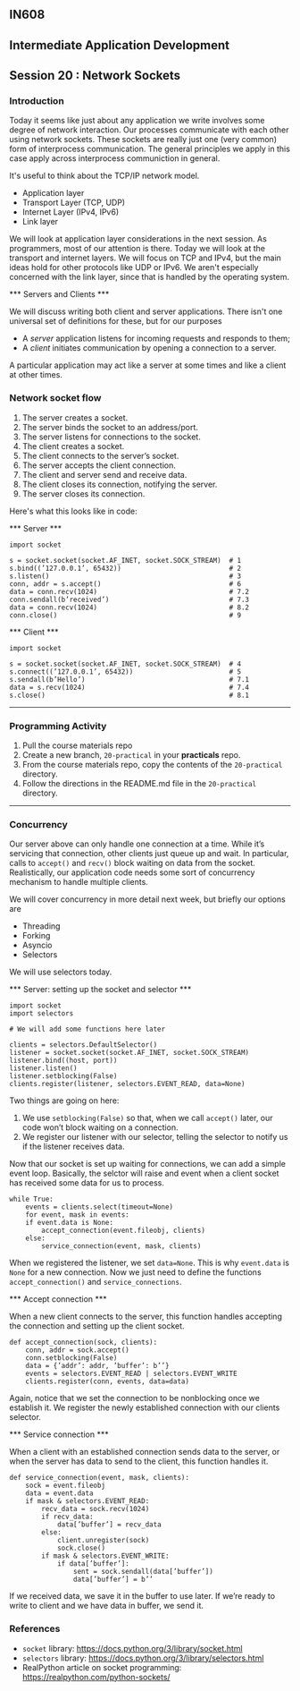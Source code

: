 ## IN608
## Intermediate Application Development

## Session 20 :  Network Sockets

### Introduction
Today it seems like just about any application we write involves some degree of network interaction. Our processes communicate with each other using network sockets. These sockets are really just one (very common) form of interprocess communication. The general principles we apply in this case apply across interprocess communiction in general.

It's useful to think about the TCP/IP network model.

  - Application layer
  - Transport Layer (TCP, UDP)
  - Internet Layer (IPv4, IPv6)
  - Link layer

We will look at application layer considerations in the next session. As programmers, most of our attention is there. Today we will look at the transport and internet layers. We will focus on TCP and IPv4, but the main ideas hold for other protocols like UDP or IPv6. We aren't especially concerned with the link layer, since that is handled by the operating system.

*** Servers and Clients ***

We will discuss writing both client and server applications. There isn't one universal set of definitions for these, but for our purposes

  - A _server_ application listens for incoming requests and responds to them;
  - A _client_ initiates communication by opening a connection to a server.

A particular application may act like a server at some times and like a client at other times.

### Network socket flow

  1. The server creates a socket.
  2. The server binds the socket to an address/port.
  3. The server listens for connections to the socket.
  4. The client creates a socket.
  5. The client connects to the server’s socket.
  6. The server accepts the client connection.
  7. The client and server send and receive data.
  8. The client closes its connection, notifying the server.
  9. The server closes its connection.

Here's what this looks like in code:

*** Server ***
```
import socket

s = socket.socket(socket.AF_INET, socket.SOCK_STREAM)  # 1
s.bind((’127.0.0.1’, 65432))                           # 2
s.listen()                                             # 3
conn, addr = s.accept()                                # 6 
data = conn.recv(1024)                                 # 7.2 
conn.sendall(b’received’)                              # 7.3
data = conn.recv(1024)                                 # 8.2
conn.close()                                           # 9
```

*** Client ***
```
import socket

s = socket.socket(socket.AF_INET, socket.SOCK_STREAM)  # 4
s.connect((’127.0.0.1’, 65432))                        # 5
s.sendall(b’Hello’)                                    # 7.1
data = s.recv(1024)                                    # 7.4
s.close()                                              # 8.1
```

---
### Programming Activity
  1. Pull the course materials repo
  2. Create a new branch, `20-practical` in your **practicals** repo.
  3. From the course materials repo, copy the contents of the `20-practical` directory.
  4. Follow the directions in the README.md file in the `20-practical` directory.
---

### Concurrency
Our server above can only handle one connection at a time. While it’s servicing that connection, other clients just queue up and wait. In particular, calls to `accept()` and `recv()` block waiting on data from the socket. Realistically, our application code needs some sort of concurrency mechanism to handle multiple clients.

We will cover concurrency in more detail next week, but briefly our options are
  - Threading
  - Forking
  - Asyncio
  - Selectors

We will use selectors today.  

*** Server: setting up the socket and selector ***
```
import socket
import selectors

# We will add some functions here later

clients = selectors.DefaultSelector()
listener = socket.socket(socket.AF_INET, socket.SOCK_STREAM)
listener.bind((host, port))
listener.listen()
listener.setblocking(False)
clients.register(listener, selectors.EVENT_READ, data=None)
```

Two things are going on here:
  1. We use `setblocking(False)` so that, when we call `accept()` later, our code won’t block waiting on a connection.
  2. We register our listener with our selector, telling the selector to notify us if the listener receives data.

Now that our socket is set up waiting for connections, we can add a simple event loop. Basically, the selctor will raise and event when a client socket has received some data for us to process.

```
while True:
    events = clients.select(timeout=None)
    for event, mask in events:
    if event.data is None:
        accept_connection(event.fileobj, clients)
    else:
        service_connection(event, mask, clients)
```

When we registered the listener, we set `data=None`. This is why `event.data` is `None` for a new connection. Now we just need to define the functions `accept_connection()` and `service_connections`.

*** Accept connection ***

When a new client connects to the server, this function handles accepting the connection and setting up the client socket.
```
def accept_connection(sock, clients):
    conn, addr = sock.accept()
    conn.setblocking(False)
    data = {’addr’: addr, ’buffer’: b’’}
    events = selectors.EVENT_READ | selectors.EVENT_WRITE
    clients.register(conn, events, data=data)
```

Again, notice that we set the connection to be nonblocking once we establish it. We register the newly established connection with our clients selector.

*** Service connection ***

When a client with an established connection sends data to the server, or when the server has data to send to the client, this function handles it.

```
def service_connection(event, mask, clients):
    sock = event.fileobj
    data = event.data
    if mask & selectors.EVENT_READ:
        recv_data = sock.recv(1024)
        if recv_data:
            data[’buffer’] = recv_data
        else:
            client.unregister(sock)
            sock.close()
        if mask & selectors.EVENT_WRITE:
            if data[’buffer’]:
                sent = sock.sendall(data[’buffer’])
                data[’buffer’] = b’’

```

If we received data, we save it in the buffer to use later. If we’re ready to write to client and we have data in buffer, we send it.

### References

  - `socket` library: https://docs.python.org/3/library/socket.html
  - `selectors` library: https://docs.python.org/3/library/selectors.html
  - RealPython article on socket programming: https://realpython.com/python-sockets/
  

